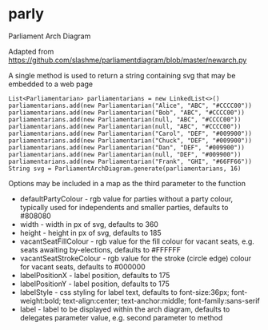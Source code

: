 # parly
Parliament Arch Diagram

Adapted from https://github.com/slashme/parliamentdiagram/blob/master/newarch.py

A single method is used to return a string containing svg that may be embedded to a web page

```
List<Parliamentarian> parliamentarians = new LinkedList<>()
parliamentarians.add(new Parliamentarian("Alice", "ABC", "#CCCC00"))
parliamentarians.add(new Parliamentarian("Bob", "ABC", "#CCCC00"))
parliamentarians.add(new Parliamentarian(null, "ABC", "#CCCC00"))
parliamentarians.add(new Parliamentarian(null, "ABC", "#CCCC00"))
parliamentarians.add(new Parliamentarian("Carol", "DEF", "#009900"))
parliamentarians.add(new Parliamentarian("Chuck", "DEF", "#009900"))
parliamentarians.add(new Parliamentarian("Dan", "DEF", "#009900"))
parliamentarians.add(new Parliamentarian(null, "DEF", "#009900"))
parliamentarians.add(new Parliamentarian("Frank", "GHI", "#66FF66"))
String svg = ParliamentArchDiagram.generate(parliamentarians, 16)
```

Options may be included in a map as the third parameter to the function
* defaultPartyColour - rgb value for parties without a party colour, typically used for independents and smaller parties, defaults to #808080
* width - width in px of svg, defaults to 360
* height - height in px of svg, defaults to 185
* vacantSeatFillColour - rgb value for the fill colour for vacant seats, e.g. seats awaiting by-elections, defaults to #FFFFFF
* vacantSeatStrokeColour - rgb value for the stroke (circle edge) colour for vacant seats, defaults to #000000
* labelPositionX - label position, defaults to 175
* labelPositionY - label position, defaults to 175
* labelStyle - css styling for label text, defaults to font-size:36px; font-weight:bold; text-align:center; text-anchor:middle; font-family:sans-serif
* label - label to be displayed within the arch diagram, defaults to delegates parameter value, e.g. second parameter to method
